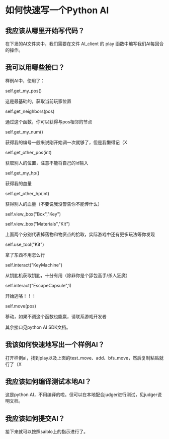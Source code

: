 # 如何快速写一个Python AI



## 我应该从哪里开始写代码？

在下发的AI文件夹中，我们需要在文件 AI_client 的 play 函数中编写我们AI每回合的操作。



## 我可以用哪些接口？

样例AI中，使用了：

self.get_my_pos()

这是最基础的，获取当前玩家位置

self.get_neighbors(pos)

通过这个函数，你可以获得与pos相邻的节点

self.get_my_num()

获得我的编号一般来说刚开始调一次就够了，但是我懒得记（X

self.get_other_pos(int) 

获取别人的位置，注意不能将自己的id输入

self.get_my_hp()

获得我的血量

self.get_other_hp(int)

获得别人的血量（不要说我没警告你不能传什么）

self.view_box("Box","Key")

self.view_box("Materials","Kit")

上面两个分别代表掉落物和物资点的拾取，实际游戏中还有更多玩法等你发现

self.use_tool("Kit")

拿了东西不用怎么行

self.interact("KeyMachine")

从钥匙机获取钥匙，十分有用（除非你是个舔包高手/杀人狂魔）

self.interact("EscapeCapsule",1)

开始逃咯！！！

self.move(pos)

移动，如果不调这个函数也能赢，请联系游戏开发者

其余接口见python AI SDK文档。



## 我该如何快速地写出一个样例AI？

打开样例ai，找到play以及上面的test_move、add、bfs_move，然后复制粘贴就行了（X

## 我应该如何编译测试本地AI？

这是python AI，不用编译的啦。但可以在本地配合judger进行测试，见judger说明文档。



## 我应该如何提交AI？

接下来就可以按照saiblo上的指示进行了。
